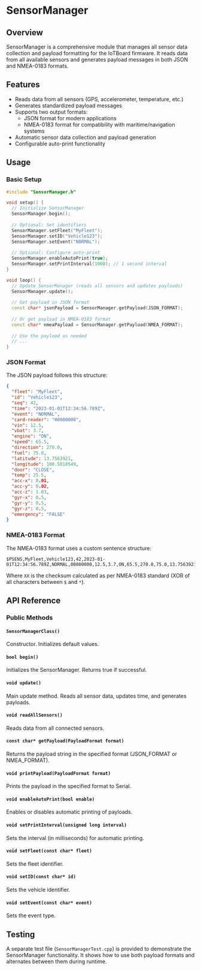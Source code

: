 # SensorManager

## Overview
SensorManager is a comprehensive module that manages all sensor data collection and payload formatting for the IoTBoard firmware. It reads data from all available sensors and generates payload messages in both JSON and NMEA-0183 formats.

## Features
- Reads data from all sensors (GPS, accelerometer, temperature, etc.)
- Generates standardized payload messages
- Supports two output formats:
  - JSON format for modern applications
  - NMEA-0183 format for compatibility with maritime/navigation systems
- Automatic sensor data collection and payload generation
- Configurable auto-print functionality

## Usage

### Basic Setup
```cpp
#include "SensorManager.h"

void setup() {
  // Initialize SensorManager
  SensorManager.begin();
  
  // Optional: Set identifiers
  SensorManager.setFleet("MyFleet");
  SensorManager.setID("Vehicle123");
  SensorManager.setEvent("NORMAL");
  
  // Optional: Configure auto-print
  SensorManager.enableAutoPrint(true);
  SensorManager.setPrintInterval(1000); // 1 second interval
}

void loop() {
  // Update SensorManager (reads all sensors and updates payloads)
  SensorManager.update();
  
  // Get payload in JSON format
  const char* jsonPayload = SensorManager.getPayload(JSON_FORMAT);
  
  // Or get payload in NMEA-0183 format
  const char* nmeaPayload = SensorManager.getPayload(NMEA_FORMAT);
  
  // Use the payload as needed
  // ...
}
```

### JSON Format
The JSON payload follows this structure:
```json
{
  "fleet": "MyFleet",
  "id": "Vehicle123",
  "seq": 42,
  "time": "2023-01-01T12:34:56.789Z",
  "event": "NORMAL",
  "card-reader": "00000000",
  "vin": 12.5,
  "vbat": 3.7,
  "engine": "ON",
  "speed": 65.5,
  "direction": 270.0,
  "fuel": 75.0,
  "latitude": 13.7563921,
  "longitude": 100.5018549,
  "door": "CLOSE",
  "temp": 25.5,
  "acc-x": 0.01,
  "acc-y": 0.02,
  "acc-z": 1.03,
  "gyr-x": 0.5,
  "gyr-y": 0.5,
  "gyr-z": 0.5,
  "emergency": "FALSE"
}
```

### NMEA-0183 Format
The NMEA-0183 format uses a custom sentence structure:
```
$PSENS,MyFleet,Vehicle123,42,2023-01-01T12:34:56.789Z,NORMAL,00000000,12.5,3.7,ON,65.5,270.0,75.0,13.7563921,100.5018549,CLOSE,25.5,0.01,0.02,1.03,0.5,0.5,0.5,FALSE*XX
```
Where `XX` is the checksum calculated as per NMEA-0183 standard (XOR of all characters between `$` and `*`).

## API Reference

### Public Methods

#### `SensorManagerClass()`
Constructor. Initializes default values.

#### `bool begin()`
Initializes the SensorManager. Returns true if successful.

#### `void update()`
Main update method. Reads all sensor data, updates time, and generates payloads.

#### `void readAllSensors()`
Reads data from all connected sensors.

#### `const char* getPayload(PayloadFormat format)`
Returns the payload string in the specified format (JSON_FORMAT or NMEA_FORMAT).

#### `void printPayload(PayloadFormat format)`
Prints the payload in the specified format to Serial.

#### `void enableAutoPrint(bool enable)`
Enables or disables automatic printing of payloads.

#### `void setPrintInterval(unsigned long interval)`
Sets the interval (in milliseconds) for automatic printing.

#### `void setFleet(const char* fleet)`
Sets the fleet identifier.

#### `void setID(const char* id)`
Sets the vehicle identifier.

#### `void setEvent(const char* event)`
Sets the event type.

## Testing
A separate test file (`SensorManagerTest.cpp`) is provided to demonstrate the SensorManager functionality. It shows how to use both payload formats and alternates between them during runtime. 